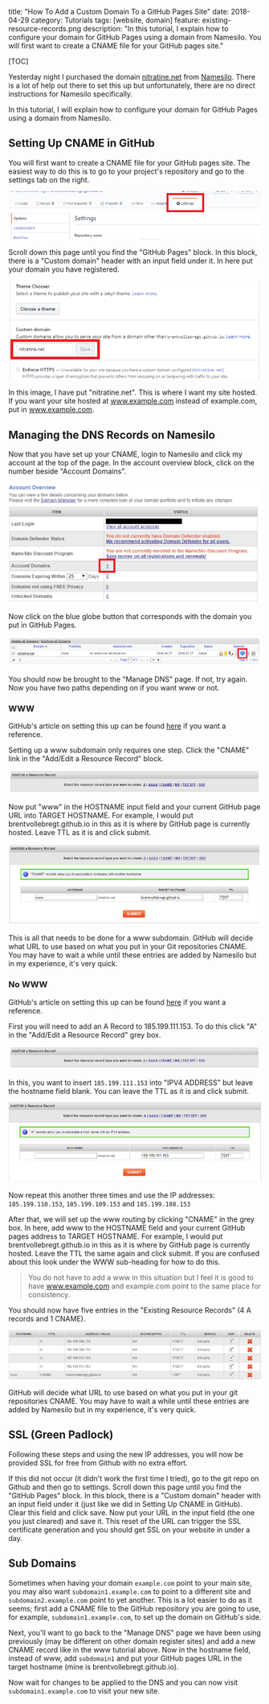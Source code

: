 title: "How To Add a Custom Domain To a GitHub Pages Site"
date: 2018-04-29
category: Tutorials
tags: [website, domain]
feature: existing-resource-records.png
description: "In this tutorial, I explain how to configure your domain for GitHub Pages using a domain from Namesilo. You will first want to create a CNAME file for your GitHub pages site."

[TOC]

Yesterday night I purchased the domain [nitratine.net](http://nitratine.net/) from [Namesilo](https://www.namesilo.com/). There is a lot of help out there to set this up but unfortunately, there are no direct instructions for Namesilo specifically.

In this tutorial, I will explain how to configure your domain for GitHub Pages using a domain from Namesilo.

## Setting Up CNAME in GitHub
You will first want to create a CNAME file for your GitHub pages site. The easiest way to do this is to go to your project's repository and go to the settings tab on the right.

![GitHub Settings](/posts/how-to-add-a-custom-domain-to-a-github-pages-site/github-settings.png)

Scroll down this page until you find the "GitHub Pages" block. In this block, there is a "Custom domain" header with an input field under it. In here put your domain you have registered.

![Custom Domain](/posts/how-to-add-a-custom-domain-to-a-github-pages-site/custom-domain.png)

In this image, I have put "nitratine.net". This is where I want my site hosted. If you want your site hosted at www.example.com instead of example.com, put in www.example.com.

## Managing the DNS Records on Namesilo
Now that you have set up your CNAME, login to Namesilo and click my account at the top of the page. In the account overview block, click on the number beside "Account Domains".

![Account Overview](/posts/how-to-add-a-custom-domain-to-a-github-pages-site/account-overview.png)

Now click on the blue globe button that corresponds with the domain you put in GitHub Pages.

![Domain Manager](/posts/how-to-add-a-custom-domain-to-a-github-pages-site/domain-manager.png)

You should now be brought to the "Manage DNS" page. If not, try again. Now you have two paths depending on if you want www or not.

### WWW
GitHub's article on setting this up can be found [here](https://help.github.com/articles/setting-up-a-www-subdomain/) if you want a reference.

Setting up a www subdomain only requires one step. Click the "CNAME" link in the "Add/Edit a Resource Record" block.

![Add Resource Record](/posts/how-to-add-a-custom-domain-to-a-github-pages-site/add-resource-record.png)

Now put "www" in the HOSTNAME input field and your current GitHub page URL into TARGET HOSTNAME. For example, I would put brentvollebregt.github.io in this as it is where by GitHub page is currently hosted. Leave TTL as it is and click submit.

![CNAME Record](/posts/how-to-add-a-custom-domain-to-a-github-pages-site/cname-record.png)

This is all that needs to be done for a www subdomain. GitHub will decide what URL to use based on what you put in your Git repositories CNAME. You may have to wait a while until these entries are added by Namesilo but in my experience, it's very quick.

### No WWW
GitHub's article on setting this up can be found [here](https://help.github.com/articles/setting-up-an-apex-domain/) if you want a reference.

First you will need to add an A Record to 185.199.111.153. To do this click "A" in the "Add/Edit a Resource Record" grey box.

![Add Resource Record](/posts/how-to-add-a-custom-domain-to-a-github-pages-site/add-resource-record.png)

In this, you want to insert `185.199.111.153` into "IPV4 ADDRESS" but leave the hostname field blank. You can leave the TTL as it is and click submit.

![First IP](/posts/how-to-add-a-custom-domain-to-a-github-pages-site/first-ip.png)

Now repeat this another three times and use the IP addresses: `185.199.110.153`, `185.199.109.153` and `185.199.108.153`

After that, we will set up the www routing by clicking "CNAME" in the grey box. In here, add www to the HOSTNAME field and your current GitHub pages address to TARGET HOSTNAME. For example, I would put brentvollebregt.github.io in this as it is where by GitHub page is currently hosted. Leave the TTL the same again and click submit. If you are confused about this look under the WWW sub-heading for how to do this.

> You do not have to add a www in this situation but I feel it is good to have www.example.com and example.com point to the same place for consistency.

You should now have five entries in the "Existing Resource Records" (4 A records and 1 CNAME).

![Existing Resource Records](/posts/how-to-add-a-custom-domain-to-a-github-pages-site/existing-resource-records.png)

GitHub will decide what URL to use based on what you put in your git repositories CNAME. You may have to wait a while until these entries are added by Namesilo but in my experience, it's very quick.

## SSL (Green Padlock)
Following these steps and using the new IP addresses, you will now be provided SSL for free from Github with no extra effort.

If this did not occur (it didn't work the first time I tried), go to the git repo on Github and then go to settings. Scroll down this page until you find the "GitHub Pages" block. In this block, there is a "Custom domain" header with an input field under it (just like we did in Setting Up CNAME in GitHub). Clear this field and click save. Now put your URL in the input field (the one you just cleared) and save it. This reset of the URL can trigger the SSL certificate generation and you should get SSL on your website in under a day.

## Sub Domains
Sometimes when having your domain `example.com` point to your main site, you may also want `subdomain1.example.com` to point to a different site and `subdomain2.example.com` point to yet another. This is a lot easier to do as it seems; first add a CNAME file to the GitHub repository you are going to use, for example, `subdomain1.example.com`, to set up the domain on GitHub's side.

Next, you'll want to go back to the "Manage DNS" page we have been using previously (may be different on other domain register sites) and add a new CNAME record like in the www tutorial above. Now in the hostname field, instead of www, add `subdomain1` and put your GitHub pages URL in the target hostname (mine is brentvollebregt.github.io).

Now wait for changes to be applied to the DNS and you can now visit `subdomain1.example.com` to visit your new site.

